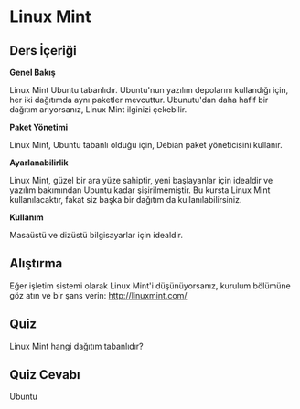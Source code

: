 # Linux Mint

## Ders İçeriği

<b>Genel Bakış</b>

Linux Mint Ubuntu tabanlıdır. Ubuntu'nun yazılım depolarını kullandığı için, her iki dağıtımda aynı paketler mevcuttur. Ubunutu'dan daha hafif bir dağıtım arıyorsanız, Linux Mint ilginizi çekebilir.

<b>Paket Yönetimi</b>

Linux Mint, Ubuntu tabanlı olduğu için, Debian paket yöneticisini kullanır.

<b>Ayarlanabilirlik</b>

Linux Mint, güzel bir ara yüze sahiptir, yeni başlayanlar için idealdir ve yazılım bakımından Ubuntu kadar şişirilmemiştir. Bu kursta Linux Mint kullanılacaktır, fakat siz başka bir dağıtım da kullanılabilirsiniz.

<b>Kullanım</b>

Masaüstü ve dizüstü bilgisayarlar için idealdir.

## Alıştırma

Eğer işletim sistemi olarak Linux Mint'i düşünüyorsanız, kurulum bölümüne göz atın ve bir şans verin: <a href='http://linuxmint.com/'>http://linuxmint.com/</a>

## Quiz

Linux Mint hangi dağıtım tabanlıdır?

## Quiz Cevabı

Ubuntu

